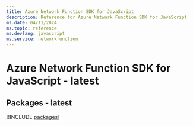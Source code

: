 ```yaml
---
title: Azure Network Function SDK for JavaScript
description: Reference for Azure Network Function SDK for JavaScript
ms.date: 04/11/2024
ms.topic: reference
ms.devlang: javascript
ms.service: networkfunction
---
```

# Azure Network Function SDK for JavaScript - latest
## Packages - latest
[!INCLUDE [packages](network-function-index.md)]